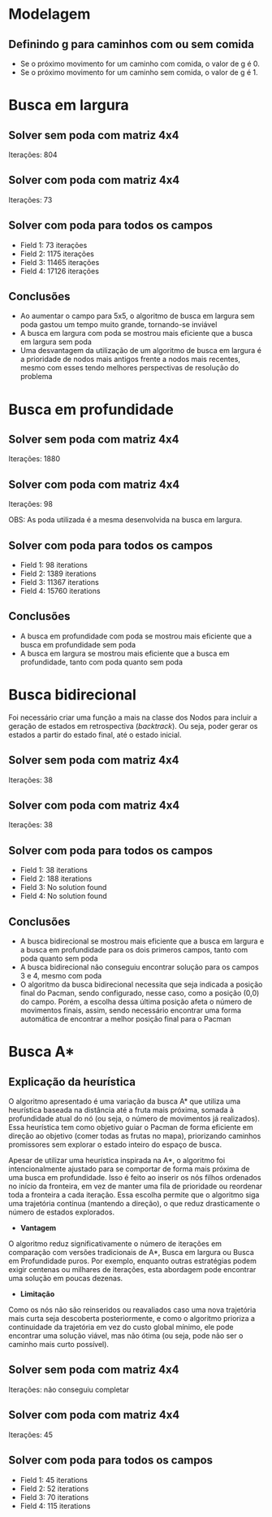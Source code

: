 # Modelagem

## Definindo g para caminhos com ou sem comida

- Se o próximo movimento for um caminho com comida, o valor de g é 0.
- Se o próximo movimento for um caminho sem comida, o valor de g é 1.

# Busca em largura

## Solver sem poda com matriz 4x4

Iterações: 804

## Solver com poda com matriz 4x4

Iterações: 73

## Solver com poda para todos os campos

- Field 1: 73 iterações
- Field 2: 1175 iterações
- Field 3: 11465 iterações
- Field 4: 17126 iterações

## Conclusões

- Ao aumentar o campo para 5x5, o algoritmo de busca em largura sem poda gastou um tempo muito grande, tornando-se inviável
- A busca em largura com poda se mostrou mais eficiente que a busca em largura sem poda
- Uma desvantagem da utilização de um algoritmo de busca em largura é a prioridade de nodos mais antigos frente a nodos mais recentes, mesmo com esses tendo melhores perspectivas de resolução do problema

# Busca em profundidade

## Solver sem poda com matriz 4x4

Iterações: 1880

## Solver com poda com matriz 4x4

Iterações: 98

OBS: As poda utilizada é a mesma desenvolvida na busca em largura. 

## Solver com poda para todos os campos

- Field 1: 98 iterations
- Field 2: 1389 iterations
- Field 3: 11367 iterations
- Field 4: 15760 iterations

## Conclusões

- A busca em profundidade com poda se mostrou mais eficiente que a busca em profundidade sem poda
- A busca em largura se mostrou mais eficiente que a busca em profundidade, tanto com poda quanto sem poda

# Busca bidirecional

Foi necessário criar uma função a mais na classe dos Nodos para incluir a geração de estados em retrospectiva (*backtrack*). Ou seja, poder gerar os estados a partir do estado final, até o estado inicial.

## Solver sem poda com matriz 4x4

Iterações: 38

## Solver com poda com matriz 4x4

Iterações: 38

## Solver com poda para todos os campos

- Field 1: 38 iterations
- Field 2: 188 iterations
- Field 3: No solution found
- Field 4: No solution found

## Conclusões

- A busca bidirecional se mostrou mais eficiente que a busca em largura e a busca em profundidade para os dois primeros campos, tanto com poda quanto sem poda
- A busca bidirecional não conseguiu encontrar solução para os campos 3 e 4, mesmo com poda
- O algoritmo da busca bidirecional necessita que seja indicada a posição final do Pacman, sendo configurado, nesse caso, como a posição (0,0) do campo. Porém, a escolha dessa última posição afeta o número de movimentos finais, assim, sendo necessário encontrar uma forma automática de encontrar a melhor posição final para o Pacman

# Busca A*

## Explicação da heurística

O algoritmo apresentado é uma variação da busca A* que utiliza uma heurística baseada na distância até a fruta mais próxima, somada à profundidade atual do nó (ou seja, o número de movimentos já realizados). Essa heurística tem como objetivo guiar o Pacman de forma eficiente em direção ao objetivo (comer todas as frutas no mapa), priorizando caminhos promissores sem explorar o estado inteiro do espaço de busca.

Apesar de utilizar uma heurística inspirada na A*, o algoritmo foi intencionalmente ajustado para se comportar de forma mais próxima de uma busca em profundidade. Isso é feito ao inserir os nós filhos ordenados no início da fronteira, em vez de manter uma fila de prioridade ou reordenar toda a fronteira a cada iteração. Essa escolha permite que o algoritmo siga uma trajetória contínua (mantendo a direção), o que reduz drasticamente o número de estados explorados.

- **Vantagem**

O algoritmo reduz significativamente o número de iterações em comparação com versões tradicionais de A*, Busca em largura ou Busca em Profundidade puros. Por exemplo, enquanto outras estratégias podem exigir centenas ou milhares de iterações, esta abordagem pode encontrar uma solução em poucas dezenas.

- **Limitação**

Como os nós não são reinseridos ou reavaliados caso uma nova trajetória mais curta seja descoberta posteriormente, e como o algoritmo prioriza a continuidade da trajetória em vez do custo global mínimo, ele pode encontrar uma solução viável, mas não ótima (ou seja, pode não ser o caminho mais curto possível).

## Solver sem poda com matriz 4x4

Iterações: não conseguiu completar

## Solver com poda com matriz 4x4

Iterações: 45

## Solver com poda para todos os campos

- Field 1: 45 iterations
- Field 2: 52 iterations
- Field 3: 70 iterations
- Field 4: 115 iterations